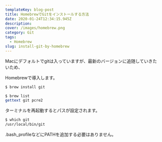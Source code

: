 ```yaml
---
templateKey: blog-post
title: HomebrewでGitをインストールする方法
date: 2020-01-24T12:34:15.945Z
description: 
cover: /images/homebrew.png
category: Git
tags:
  - Homebrew
slug: install-git-by-homebrew
---
```


Macにデフォルトでgitは入っていますが、最新のバージョンに追随していきたいため、

Homebrewで導入します。


```sh
$ brew install git
```

```sh
$ brew list
gettext	git	pcre2
```

ターミナルを再起動するとパスが設定されます。

```sh
$ which git
/usr/local/bin/git
```

.bash_profileなどにPATHを追加する必要はありません。